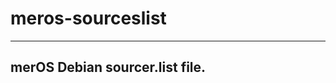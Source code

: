 # meros-sourceslist

------------------------------
merOS Debian sourcer.list file.
------------------------------
